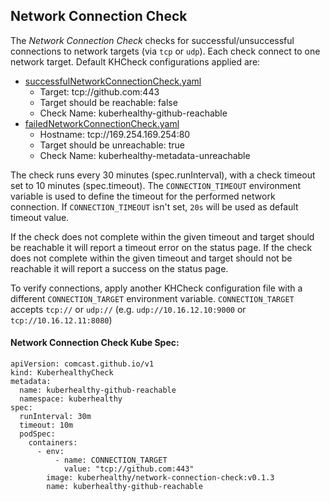 ## Network Connection Check

The *Network Connection Check* checks for successful/unsuccessful connections to network targets (via `tcp` or `udp`).
Each check connect to one network target. Default KHCheck configurations applied are:
- [successfulNetworkConnectionCheck.yaml](successfulNetworkConnectionCheck.yaml)
    - Target: tcp://github.com:443
    - Target should be reachable: false
    - Check Name: kuberhealthy-github-reachable
- [failedNetworkConnectionCheck.yaml](failedNetworkConnectionCheck.yaml)
    - Hostname: tcp://169.254.169.254:80
    - Target should be unreachable: true
    - Check Name: kuberhealthy-metadata-unreachable

The check runs every 30 minutes (spec.runInterval), with a check timeout set to 10 minutes (spec.timeout). 
The `CONNECTION_TIMEOUT` environment variable is used to define the timeout for the performed network connection. If `CONNECTION_TIMEOUT` isn't set, `20s` will be used as default timeout value.

If the check
does not complete within the given timeout and target should be reachable it will report a timeout error on the status page.
If the check does not complete within the given timeout and target should not be reachable it will report a success on the status page.

To verify connections, apply another KHCheck configuration file with a different `CONNECTION_TARGET` environment variable.
`CONNECTION_TARGET` accepts `tcp://` or `udp://` (e.g. `udp://10.16.12.10:9000` or `tcp://10.16.12.11:8080`)

#### Network Connection Check Kube Spec:
```
apiVersion: comcast.github.io/v1
kind: KuberhealthyCheck
metadata:
  name: kuberhealthy-github-reachable
  namespace: kuberhealthy
spec:
  runInterval: 30m
  timeout: 10m
  podSpec:
    containers:
      - env:
          - name: CONNECTION_TARGET
            value: "tcp://github.com:443"
        image: kuberhealthy/network-connection-check:v0.1.3
        name: kuberhealthy-github-reachable
```

